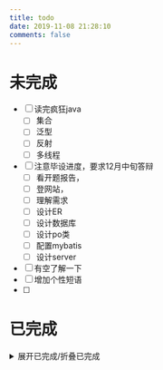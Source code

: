 ```yaml
---
title: todo
date: 2019-11-08 21:28:10
comments: false
---
```

# 未完成
- [ ] 读完疯狂java
    - [ ] 集合
    - [ ] 泛型
    - [ ] 反射
    - [ ] 多线程
- [ ] 注意毕设进度，要求12月中旬答辩
    - [ ] 看开题报告，
    - [ ] 登网站，
    - [ ] 理解需求
    - [ ] 设计ER
    - [ ] 设计数据库
    - [ ] 设计po类
    - [ ] 配置mybatis
    - [ ] 设计server
- [ ] 有空了解一下
- [ ] 增加个性短语
- [ ] 

# 已完成
<details><summary>展开已完成/折叠已完成</summary>

- [x] 添加todo页面
- [x] 修改tools页面:
    - [x] 增加，中文标点转英文标点功能
    - [x] 提供删除tab的按钮
    - [x] 格式化java代码
    - [x] 更新niuke,添加折叠功能
    - [x] 提供删除tab的按钮
    - [x] 修改tools页面，增加，中文标点转英文标点功能
    - [x] 更新tools页面中ks按钮中的正则表达式
    - [x] 更新tools页面中niuke按钮的正则表达式
    - [x] 更新FM在没有列表的时候不要关闭列表
    - [x] 添加**有空了解**标签
    - [x] 给耳机
    - [x] 更新mdKs中的正则表达式到电脑上到idea上
    - [x] 修改mdks正则:

</details>
